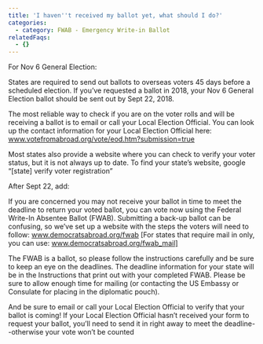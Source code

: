 ```yaml
---
title: 'I haven''t received my ballot yet, what should I do?'
categories:
  - category: FWAB - Emergency Write-in Ballot
relatedFaqs:
  - {}
---
```

For Nov 6 General Election:

States are required to send out ballots to overseas voters 45 days before a scheduled election. If you’ve requested a ballot in 2018, your Nov 6 General Election ballot should be sent out by Sept 22, 2018.

The most reliable way to check if you are on the voter rolls and will be receiving a ballot is to email or call your Local Election Official. You can look up the contact information for your Local Election Official here:  www.votefromabroad.org/vote/eod.htm?submission=true

Most states also provide a website where you can check to verify your voter status, but it is not always up to date. To find your state’s website, google “[state] verify voter registration”


After Sept 22, add: 

If you are concerned you may not receive your ballot in time to meet the deadline to return your voted ballot, you can vote now using the Federal Write-In Absentee Ballot (FWAB). Submitting a back-up ballot can be confusing, so we’ve set up a website with the steps the voters will need to follow:  www.democratsabroad.org/fwab [For states that require mail in only, you can use: www.democratsabroad.org/fwab_mail]

The FWAB is a ballot, so please follow the instructions carefully and be sure to keep an eye on the deadlines. The deadline information for your state will be in the Instructions that print out with your completed FWAB. Please be sure to allow enough time for mailing (or contacting the US Embassy or Consulate for placing in the diplomatic pouch).

And be sure to email or call your Local Election Official to verify that your ballot is coming! If your Local Election Official hasn’t received your form to request your ballot, you’ll need to send it in right away to meet the deadline--otherwise your vote won’t be counted
